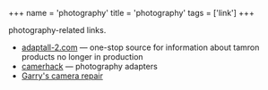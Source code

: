 +++
name = 'photography'
title = 'photography'
tags = ['link']
+++

photography-related links.

- [adaptall-2.com](http://adaptall-2.com/) — one-stop source for information about tamron products no longer in production 
- [camerhack](https://www.camerhack.it/) — photography adapters
- [Garry's camera repair](http://garryscamera.com/)
